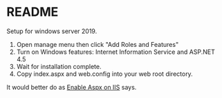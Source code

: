 # README

Setup for windows server 2019. 

1. Open manage menu then click "Add Roles and Features"
2. Turn on Windows features: Internet Information Service and  ASP.NET 4.5
3. Wait for installation complete.
3. Copy index.aspx and web.config into your web root directory.

It would better do as [Enable Aspx on IIS](https://techexpert.tips/iis/enabling-aspx-iis/) says.